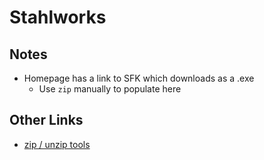 # Stahlworks

## Notes

- Homepage has a link to SFK which downloads as a .exe
  - Use `zip` manually to populate here

## Other Links

- [zip / unzip tools](http://stahlworks.com/tool-zipunzip)
